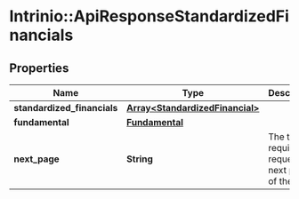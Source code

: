 # Intrinio::ApiResponseStandardizedFinancials

## Properties
Name | Type | Description | Notes
------------ | ------------- | ------------- | -------------
**standardized_financials** | [**Array&lt;StandardizedFinancial&gt;**](StandardizedFinancial.md) |  | [optional] 
**fundamental** | [**Fundamental**](Fundamental.md) |  | [optional] 
**next_page** | **String** | The token required to request the next page of the data | [optional] 


